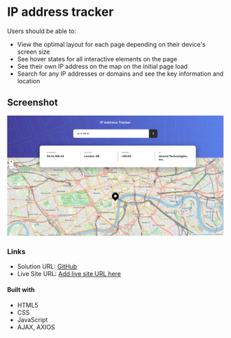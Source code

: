 # IP address tracker

Users should be able to:

- View the optimal layout for each page depending on their device's screen size
- See hover states for all interactive elements on the page
- See their own IP address on the map on the initial page load
- Search for any IP addresses or domains and see the key information and location

## Screenshot

![](./screenshot.PNG)

### Links

- Solution URL: [GitHub](https://github.com/wonder-filka/IP-address-tracker)
- Live Site URL: [Add live site URL here](https://courageous-begonia-0778bf.netlify.app/)

#### Built with

- HTML5
- CSS
- JavaScript
- AJAX, AXIOS
